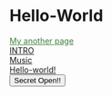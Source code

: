 <head>
  <link rel="stylesheet" href="test.css">
</head>

# Hello-World
<a id="demo1" style="color:rgb(64,128,64);" href="http://worldofchaos.github.io">My another page</a><br>
<a href="https://dolmangksun.github.io/1/">INTRO</a>
<br><a href="1.html">Music</a>
<br><a href="https://dolmangksun.github.io/hello-world">Hello-world!</a>
<br>
<button type="button" onclick="document.getElementById('demo1').innerHTML='WorldOfChaos'">Secret Open!!</button>
